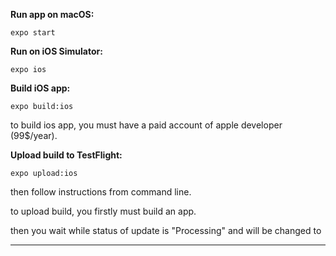 
**Run app on macOS:**

`expo start`


**Run on iOS Simulator:**

`expo ios`


**Build iOS app:**

`expo build:ios`

to build ios app, you must have a paid account of apple developer (99$/year).

**Upload build to TestFlight:**

`expo upload:ios`

then follow instructions from command line.

to upload build, you firstly must build an app.

then you wait while status of update is "Processing" and will be changed to 

----

